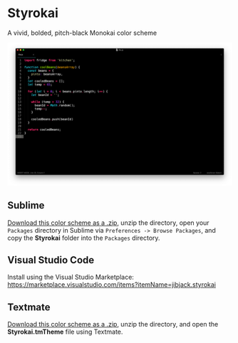 # Styrokai
A vivid, bolded, pitch-black Monokai color scheme

![Styrokai Theme](/.media/Styrokai_img.png)


## Sublime
[Download this color scheme as a .zip](https://github.com/jaredgorski/Styrokai/archive/master.zip), unzip the directory, open your `Packages` directory in Sublime via `Preferences -> Browse Packages`, and copy the **Styrokai** folder into the `Packages` directory.

## Visual Studio Code
Install using the Visual Studio Marketplace: https://marketplace.visualstudio.com/items?itemName=jibjack.styrokai

## Textmate
[Download this color scheme as a .zip](https://github.com/jaredgorski/Styrokai/archive/master.zip), unzip the directory, and open the **Styrokai.tmTheme** file using Textmate.
